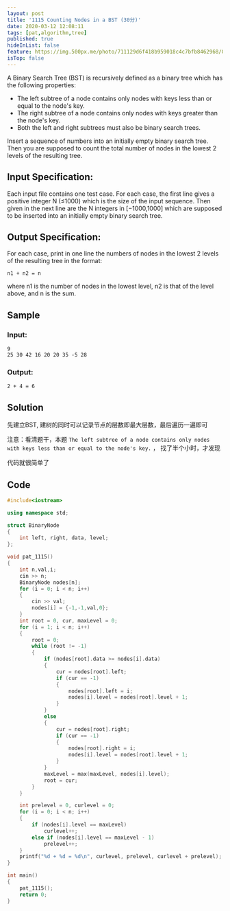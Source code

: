 ```yaml
---
layout: post
title: '1115 Counting Nodes in a BST (30分)'
date: 2020-03-12 12:08:11
tags: [pat,algorithm,tree]
published: true
hideInList: false
feature: https://img.500px.me/photo/711129d6f418b959018c4c7bfb8462968/0beba5ad01634302b8b9001069fc2abd.jpg!p5
isTop: false
---
```

A Binary Search Tree (BST) is recursively defined as a binary tree which has the following properties:

- The left subtree of a node contains only nodes with keys less than or equal to the node's key.
- The right subtree of a node contains only nodes with keys greater than the node's key.
- Both the left and right subtrees must also be binary search trees.
  
Insert a sequence of numbers into an initially empty binary search tree. Then you are supposed to count the total number of nodes in the lowest 2 levels of the resulting tree.

## Input Specification:
Each input file contains one test case. For each case, the first line gives a positive integer N (≤1000) which is the size of the input sequence. Then given in the next line are the N integers in [−1000,1000] which are supposed to be inserted into an initially empty binary search tree.

## Output Specification:
For each case, print in one line the numbers of nodes in the lowest 2 levels of the resulting tree in the format:
```
n1 + n2 = n
```
      
    
where n1 is the number of nodes in the lowest level, n2 is that of the level above, and n is the sum.

## Sample 
### Input:
```
9
25 30 42 16 20 20 35 -5 28
```
      
    
### Output:
```
2 + 4 = 6
```

## Solution

先建立BST, 建树的同时可以记录节点的层数即最大层数，最后遍历一遍即可

注意：看清题干，本题 ```The left subtree of a node contains only nodes with keys less than or equal to the node's key.``` ， 找了半个小时，才发现

代码就很简单了

## Code

```c++
#include<iostream>

using namespace std;

struct BinaryNode
{
    int left, right, data, level;
};

void pat_1115()
{
    int n,val,i;
    cin >> n;
    BinaryNode nodes[n];
    for (i = 0; i < n; i++)
    {
        cin >> val;
        nodes[i] = {-1,-1,val,0};
    }
    int root = 0, cur, maxLevel = 0;
    for (i = 1; i < n; i++)
    {
        root = 0;
        while (root != -1)
        {
            if (nodes[root].data >= nodes[i].data)
            {
                cur = nodes[root].left;
                if (cur == -1)
                {
                    nodes[root].left = i;
                    nodes[i].level = nodes[root].level + 1;
                }
            }
            else
            {
                cur = nodes[root].right;
                if (cur == -1)
                {
                    nodes[root].right = i;
                    nodes[i].level = nodes[root].level + 1;
                }
            }
            maxLevel = max(maxLevel, nodes[i].level);
            root = cur;
        }
    }

    int prelevel = 0, curlevel = 0;
    for (i = 0; i < n; i++)
    {
        if (nodes[i].level == maxLevel)
            curlevel++;
        else if (nodes[i].level == maxLevel - 1)
            prelevel++;
    }
    printf("%d + %d = %d\n", curlevel, prelevel, curlevel + prelevel);
}

int main()
{
    pat_1115();
    return 0;
}

```
